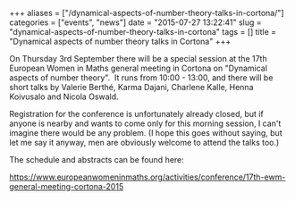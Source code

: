+++
aliases = ["/dynamical-aspects-of-number-theory-talks-in-cortona/"]
categories = ["events", "news"]
date = "2015-07-27 13:22:41"
slug = "dynamical-aspects-of-number-theory-talks-in-cortona"
tags = []
title = "Dynamical aspects of number theory talks in Cortona"
+++

On Thursday 3rd September there will be a special session at the 17th
European Women in Maths general meeting in Cortona on "Dynamical aspects
of number theory".  It runs from 10:00 - 13:00, and there will be short
talks by Valerie Berthé, Karma Dajani, Charlene Kalle, Henna Koivusalo
and Nicola Oswald.

Registration for the conference is unfortunately already closed, but if
anyone is nearby and wants to come only for this morning session, I
can't imagine there would be any problem. (I hope this goes without
saying, but let me say it anyway, men are obviously welcome to attend
the talks too.)

The schedule and abstracts can be found here:

<https://www.europeanwomeninmaths.org/activities/conference/17th-ewm-general-meeting-cortona-2015>
